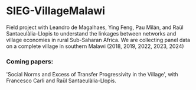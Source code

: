 # SIEG-VillageMalawi
Field project with Leandro de Magalhaes, Ying Feng, Pau Milán, and Raül Santaeulàlia-Llopis to understand the linkages between networks and village economies in rural Sub-Saharan Africa. We are collecting panel data on a complete village in southern Malawi (2018, 2019, 2022, 2023, 2024)

### Coming papers:
'Social Norms and Excess of Transfer Progressivity in the Village', with Francesco Carli and Raül Santaeulàlia-Llopis.


